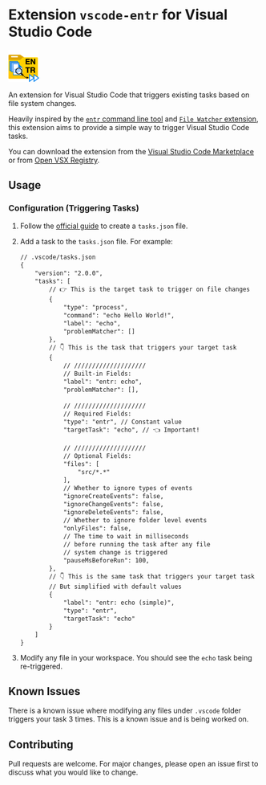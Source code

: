 # Extension `vscode-entr` for Visual Studio Code

<img src="media/icon.png" height="64px" />

An extension for Visual Studio Code that triggers existing tasks based on file system changes.

Heavily inspired by the [`entr` command line tool](https://eradman.com/entrproject/) and [`File Watcher` extension](https://marketplace.visualstudio.com/items?itemName=Appulate.filewatcher), this extension aims to provide a simple way to trigger Visual Studio Code tasks.

You can download the extension from the [Visual Studio Code Marketplace](https://marketplace.visualstudio.com/items?itemName=righteouslabs.vscode-entr) or from [Open VSX Registry](https://open-vsx.org/extension/righteouslabs/vscode-entr).

## Usage

### Configuration (Triggering Tasks)

1. Follow the [official guide](https://code.visualstudio.com/docs/editor/tasks) to create a `tasks.json` file.
1. Add a task to the `tasks.json` file. For example:

    ```jsonc
    // .vscode/tasks.json
    {
        "version": "2.0.0",
        "tasks": [
            // 👉 This is the target task to trigger on file changes
            {
                "type": "process",
                "command": "echo Hello World!",
                "label": "echo",
                "problemMatcher": []
            },
            // 👇 This is the task that triggers your target task
            {
                // ////////////////////
                // Built-in Fields:
                "label": "entr: echo",
                "problemMatcher": [],

                // ////////////////////
                // Required Fields:
                "type": "entr", // Constant value
                "targetTask": "echo", // 👈 Important!

                // ////////////////////
                // Optional Fields:
                "files": [
                    "src/*.*"
                ],
                // Whether to ignore types of events
                "ignoreCreateEvents": false,
                "ignoreChangeEvents": false,
                "ignoreDeleteEvents": false,
                // Whether to ignore folder level events
                "onlyFiles": false,
                // The time to wait in milliseconds
                // before running the task after any file
                // system change is triggered
                "pauseMsBeforeRun": 100,
            },
            // 👇 This is the same task that triggers your target task
            // But simplified with default values
            {
                "label": "entr: echo (simple)",
                "type": "entr",
                "targetTask": "echo"
            }
        ]
    }
    ```
1. Modify any file in your workspace. You should see the `echo` task being re-triggered.

## Known Issues

There is a known issue where modifying any files under `.vscode` folder triggers your task 3 times. This is a known issue and is being worked on.

## Contributing

Pull requests are welcome. For major changes, please open an issue first to discuss what you would like to change.
